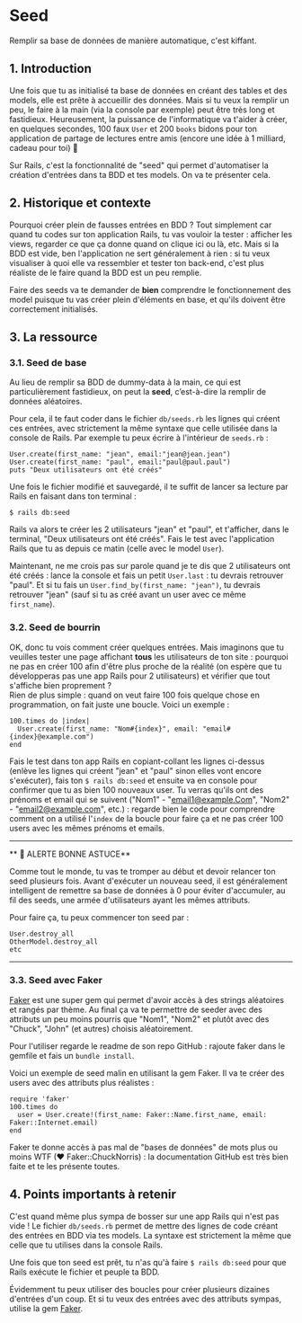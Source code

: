 # Seed

Remplir sa base de données de manière automatique, c'est kiffant.

## 1\. Introduction

Une fois que tu as initialisé ta base de données en créant des tables et des models, elle est prête à accueillir des données. Mais si tu veux la remplir un peu, le faire à la main (via la console par exemple) peut être très long et fastidieux. Heureusement, la puissance de l'informatique va t'aider à créer, en quelques secondes, 100 faux `User` et 200 `books` bidons pour ton application de partage de lectures entre amis (encore une idée à 1 milliard, cadeau pour toi) 🎉

Sur Rails, c'est la fonctionnalité de "seed" qui permet d'automatiser la création d'entrées dans ta BDD et tes models. On va te présenter cela.

## 2\. Historique et contexte

Pourquoi créer plein de fausses entrées en BDD ? Tout simplement car quand tu codes sur ton application Rails, tu vas vouloir la tester : afficher les views, regarder ce que ça donne quand on clique ici ou là, etc. Mais si la BDD est vide, ben l'application ne sert généralement à rien : si tu veux visualiser à quoi elle va ressembler et tester ton back-end, c'est plus réaliste de le faire quand la BDD est un peu remplie.

Faire des seeds va te demander de **bien** comprendre le fonctionnement des model puisque tu vas créer plein d'éléments en base, et qu'ils doivent être correctement initialisés.

## 3\. La ressource

### 3.1\. Seed de base

Au lieu de remplir sa BDD de dummy-data à la main, ce qui est particulièrement fastidieux, on peut la **seed**, c’est-à-dire la remplir de données aléatoires.

Pour cela, il te faut coder dans le fichier `db/seeds.rb` les lignes qui créent ces entrées, avec strictement la même syntaxe que celle utilisée dans la console de Rails. Par exemple tu peux écrire à l'intérieur de `seeds.rb` :

    User.create(first_name: "jean", email:"jean@jean.jean")
    User.create(first_name: "paul", email:"paul@paul.paul")
    puts "Deux utilisateurs ont été créés"

Une fois le fichier modifié et sauvegardé, il te suffit de lancer sa lecture par Rails en faisant dans ton terminal :

    $ rails db:seed

Rails va alors te créer les 2 utilisateurs "jean" et "paul", et t'afficher, dans le terminal, "Deux utilisateurs ont été créés". Fais le test avec l'application Rails que tu as depuis ce matin (celle avec le model `User`).

Maintenant, ne me crois pas sur parole quand je te dis que 2 utilisateurs ont été créés : lance la console et fais un petit `User.last` : tu devrais retrouver "paul". Et si tu fais un `User.find_by(first_name: "jean")`, tu devrais retrouver "jean" (sauf si tu as créé avant un user avec ce même `first_name`).

### 3.2\. Seed de bourrin

OK, donc tu vois comment créer quelques entrées. Mais imaginons que tu veuilles tester une page affichant **tous** les utilisateurs de ton site : pourquoi ne pas en créer 100 afin d'être plus proche de la réalité (on espère que tu développeras pas une app Rails pour 2 utilisateurs) et vérifier que tout s'affiche bien proprement ?  
Rien de plus simple : quand on veut faire 100 fois quelque chose en programmation, on fait juste une boucle. Voici un exemple :

    100.times do |index|
      User.create(first_name: "Nom#{index}", email: "email#{index}@example.com")
    end

Fais le test dans ton app Rails en copiant-collant les lignes ci-dessus (enlève les lignes qui créent "jean" et "paul" sinon elles vont encore s'exécuter), fais ton `$ rails db:seed` et ensuite va en console pour confirmer que tu as bien 100 nouveaux user. Tu verras qu'ils ont des prénoms et email qui se suivent ("Nom1" - "email1@example.Com", "Nom2" - "email2@example.com", etc.) : regarde bien le code pour comprendre comment on a utilisé l'`index` de la boucle pour faire ça et ne pas créer 100 users avec les mêmes prénoms et emails.

___
** 🚀 ALERTE BONNE ASTUCE**

Comme tout le monde, tu vas te tromper au début et devoir relancer ton seed plusieurs fois. Avant d'exécuter un nouveau seed, il est généralement intelligent de remettre sa base de données à 0 pour éviter d'accumuler, au fil des seeds, une armée d'utilisateurs ayant les mêmes attributs.

Pour faire ça, tu peux commencer ton seed par :

    User.destroy_all
    OtherModel.destroy_all
    etc
___

### 3.3\. Seed avec Faker

[Faker](https://github.com/stympy/faker) est une super gem qui permet d'avoir accès à des strings aléatoires et rangés par thème. Au final ça va te permettre de seeder avec des attributs un peu moins pourris que "Nom1", "Nom2" et plutôt avec des "Chuck", "John" (et autres) choisis aléatoirement.

Pour l'utiliser regarde le readme de son repo GitHub : rajoute faker dans le gemfile et fais un `bundle install`.

Voici un exemple de seed malin en utilisant la gem Faker. Il va te créer des users avec des attributs plus réalistes :

    require 'faker'
    100.times do
      user = User.create!(first_name: Faker::Name.first_name, email: Faker::Internet.email)
    end

Faker te donne accès à pas mal de "bases de données" de mots plus ou moins WTF (❤ Faker::ChuckNorris) : la documentation GitHub est très bien faite et te les présente toutes.

## 4\. Points importants à retenir

C'est quand même plus sympa de bosser sur une app Rails qui n'est pas vide ! Le fichier `db/seeds.rb` permet de mettre des lignes de code créant des entrées en BDD via tes models. La syntaxe est strictement la même que celle que tu utilises dans la console Rails.

Une fois que ton seed est prêt, tu n'as qu'à faire `$ rails db:seed` pour que Rails exécute le fichier et peuple ta BDD.

Évidemment tu peux utiliser des boucles pour créer plusieurs dizaines d'entrées d'un coup. Et si tu veux des entrées avec des attributs sympas, utilise la gem [Faker](https://github.com/stympy/faker).